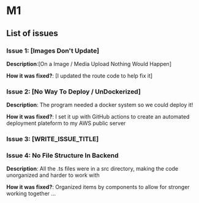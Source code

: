 # M1

## List of issues

### Issue 1: [Images Don't Update]

**Description**:[On a Image / Media Upload Nothing Would Happen]

**How it was fixed?**: [I updated the route code to help fix it]

### Issue 2: [No Way To Deploy / UnDockerized]

**Description**: The program needed a docker system so we could deploy it!

**How it was fixed?**: I set it up with GitHub actions to create an automated deployment plateform to my AWS public server  

### Issue 3: [WRITE_ISSUE_TITLE]

### Issue 4: No File Structure In Backend

**Description**: All the .ts files were in a src directory, making the code unorganized and harder to work with

**How it was fixed?**: Organized items by components to allow for stronger working together
...
